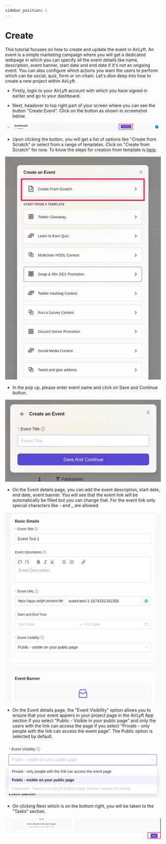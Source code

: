 ```yaml
---
sidebar_position: 1
---
```


# Create
This tutorial focuses on how to create and update the event in AirLyft. An event is a simple marketing campaign where you will get a dedicated webpage in which you can specify all the event details like name, description, event banner, start date and end date if it's not an ongoing event. You can also configure which actions you want the users to perform which can be social, quiz, form or on-chain. Let's dive deep into how to create a new project within AirLyft. 

- Firstly, login to your AirLyft account with which you have signed in earlier and go to your dashboard. 

- Next, headover to top right part of your screen where you can see the button "Create Event". Click on the button as shown in screenshot below. 

![Create Event](../../images/CreateEvent.png)

- Upon clicking the button, you will get a list of options like "Create from Scratch" or select from a range of templates. Click on "Create from Scratch" for now. To know the steps for creation from template is [here](/event/event-create-update/event-template). 

![Event](../../images/EventScratchTemplate.png)

- In the pop up, please enter event name and click on Save and Continue button. 

![EventSave](../../images/EventSave.png)

- On the Event details page, you can add the event description, start date, end date, event banner. You will see that the event link will be automatically be filled but you can change that. For the event link only special characters like - and _ are allowed. 

![EventDetails](../../images/EventDetails.png)

- On the Event details page, the "Event Visibility" option allows you to ensure that your event appiers in your project page in the AirLyft App section if you select "Public - Visible in your public page" and only the users with the link can access the page if you select "Private - only people with the link can access the event page". The Public option is selected by default.

![EventVisibility](../../images/EventVisibility.png)

- On clicking Next which is on the bottom right, you will be taken to the "Tasks" section.

![EventDetailsNext](../../images/EventDetailsNext.png)